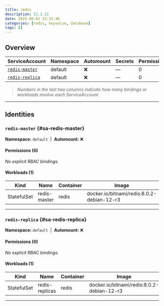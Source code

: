 ```yaml
---
title: redis
description: 21.1.11
date: 2025-06-02 23:31:46
categories: [redis, keyvalue, database]
tags: []
---
```


## Overview

|ServiceAccount|Namespace|Automount|Secrets|Permissions|Workloads|
|---|---|---|---|---|---|
|[`redis-master`](#sa-redis-master)|default|❌|—|0|1|
|[`redis-replica`](#sa-redis-replica)|default|❌|—|0|1|


> *Numbers in the last two columns indicate how many bindings or workloads involve each ServiceAccount.*

---

## Identities

### `redis-master` {#sa-redis-master}
**Namespace:** `default` &nbsp;|&nbsp; **Automount:** ❌

#### Permissions (0)
_No explicit RBAC bindings._

#### Workloads (1)
|Kind|Name|Container|Image|
|---|---|---|---|
|StatefulSet|redis-master|redis|docker.io/bitnami/redis:8.0.2-debian-12-r3|

---

### `redis-replica` {#sa-redis-replica}
**Namespace:** `default` &nbsp;|&nbsp; **Automount:** ❌

#### Permissions (0)
_No explicit RBAC bindings._

#### Workloads (1)
|Kind|Name|Container|Image|
|---|---|---|---|
|StatefulSet|redis-replicas|redis|docker.io/bitnami/redis:8.0.2-debian-12-r3|

---

